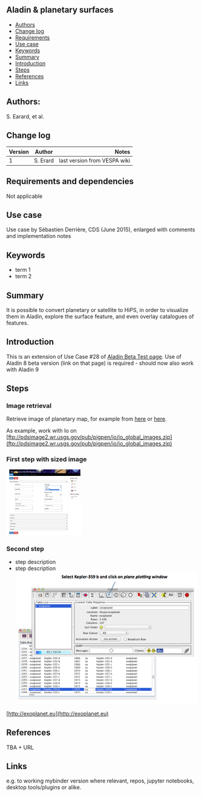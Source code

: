 ## Aladin & planetary surfaces

* [Authors](#authors)
* [Change log](#change-log)
* [Requirements](#requirements-and-dependencies)
* [Use case](#use-case)
* [Keywords](#keywords)
* [Summary](#summary)
* [Introduction](#introduction)
* [Steps](#steps)
* [References](#references)
* [Links](#links)

## Authors:

S. Earard, et al.

## Change log

| Version       | Author        | Notes  |
| ------------- |:-------------:| -----: |
| 1             | S. Erard      | last version  from VESPA wiki   |


## Requirements and dependencies
 Not applicable

## Use case
Use case by Sébastien Derrière, CDS (June 2015), enlarged with comments and implementation notes

## Keywords
* term 1
* term 2 

## Summary
It is possible to convert planetary or satellite
to HiPS, in order to visualize them in Aladin, explore the 
surface feature, and even overlay catalogues of features.

## Introduction

This is an extension of Use Case #28 of [Aladin Beta Test page](http://aladin.u-strasbg.fr/java/Demo/AladinDemo.gml). 
Use of Aladin 8 beta version (link on that page) is required - should now also work with Aladin 9

## Steps

### Image retrieval
Retrieve image of planetary map, for example from [here](http://laps.noaa.gov/albers/sos/) 
or [here](ftp://pdsimage2.wr.usgs.gov/pub/pigpen/).

As example, work with Io on 
[ftp://pdsimage2.wr.usgs.gov/pub/pigpen/io/io_global_images.zip](ftp://pdsimage2.wr.usgs.gov/pub/pigpen/io/io_global_images.zip)

### First step with sized image
<img src="https://raw.githubusercontent.com/aprossi/vespa-test-tutorial/master/IMG/1.png" width="200">

### Second step
* step description
* step description
![7](https://raw.githubusercontent.com/aprossi/vespa-test-tutorial/master/IMG/7.png)

[http://exoplanet.eu](http://exoplanet.eu)


## References

TBA + URL


## Links
e.g. to working mybinder version where relevant, repos, jupyter notebooks, desktop tools/plugins or alike.
